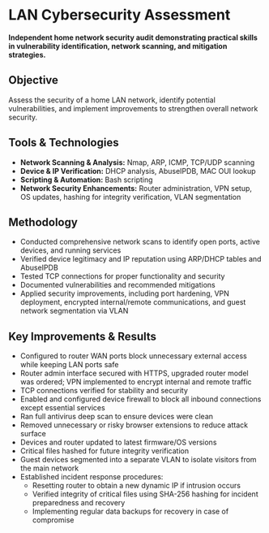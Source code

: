 # LAN Cybersecurity Assessment

**Independent home network security audit demonstrating practical skills in vulnerability identification, network scanning, and mitigation strategies.**

## Objective
Assess the security of a home LAN network, identify potential vulnerabilities, and implement improvements to strengthen overall network security.

## Tools & Technologies
- **Network Scanning & Analysis:** Nmap, ARP, ICMP, TCP/UDP scanning  
- **Device & IP Verification:** DHCP analysis, AbuseIPDB, MAC OUI lookup  
- **Scripting & Automation:** Bash scripting  
- **Network Security Enhancements:** Router administration, VPN setup, OS updates, hashing for integrity verification, VLAN segmentation

## Methodology
- Conducted comprehensive network scans to identify open ports, active devices, and running services  
- Verified device legitimacy and IP reputation using ARP/DHCP tables and AbuseIPDB  
- Tested TCP connections for proper functionality and security  
- Documented vulnerabilities and recommended mitigations  
- Applied security improvements, including port hardening, VPN deployment, encrypted internal/remote communications, and guest network segmentation via VLAN

## Key Improvements & Results
- Configured to router WAN ports block unnecessary external access while keeping LAN ports safe  
- Router admin interface secured with HTTPS, upgraded router model was ordered; VPN implemented to encrypt internal and remote traffic  
- TCP connections verified for stability and security 
- Enabled and configured device firewall to block all inbound connections except essential services 
- Ran full antivirus deep scan to ensure devices were clean  
- Removed unnecessary or risky browser extensions to reduce attack surface  
- Devices and router updated to latest firmware/OS versions  
- Critical files hashed for future integrity verification  
- Guest devices segmented into a separate VLAN to isolate visitors from the main network
- Established incident response procedures:
    - Resetting router to obtain a new dynamic IP if intrusion occurs  
    - Verified integrity of critical files using SHA-256 hashing for incident preparedness and recovery
    - Implementing regular data backups for recovery in case of compromise


